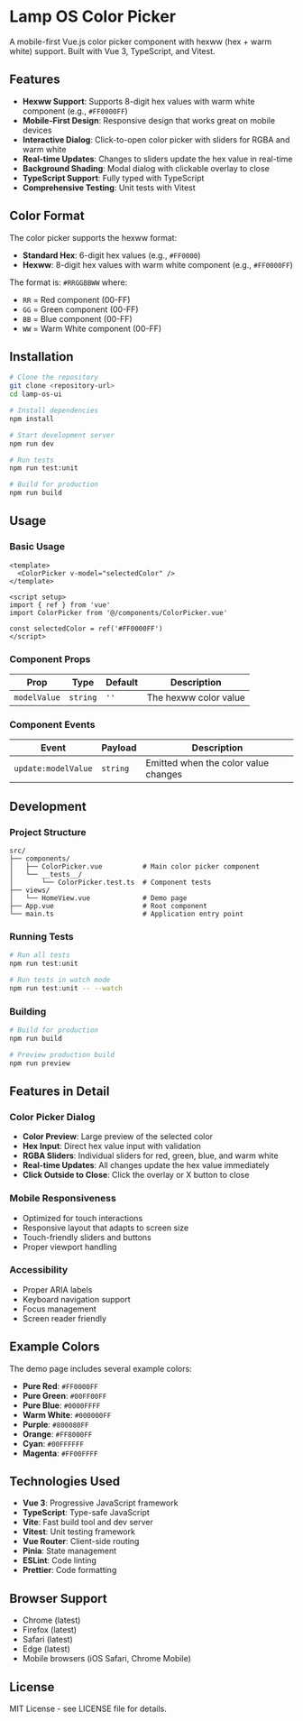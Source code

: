 # Lamp OS Color Picker

A mobile-first Vue.js color picker component with hexww (hex + warm white) support. Built with Vue 3, TypeScript, and Vitest.

## Features

- **Hexww Support**: Supports 8-digit hex values with warm white component (e.g., `#FF0000FF`)
- **Mobile-First Design**: Responsive design that works great on mobile devices
- **Interactive Dialog**: Click-to-open color picker with sliders for RGBA and warm white
- **Real-time Updates**: Changes to sliders update the hex value in real-time
- **Background Shading**: Modal dialog with clickable overlay to close
- **TypeScript Support**: Fully typed with TypeScript
- **Comprehensive Testing**: Unit tests with Vitest

## Color Format

The color picker supports the hexww format:

- **Standard Hex**: 6-digit hex values (e.g., `#FF0000`)
- **Hexww**: 8-digit hex values with warm white component (e.g., `#FF0000FF`)

The format is: `#RRGGBBWW` where:

- `RR` = Red component (00-FF)
- `GG` = Green component (00-FF)
- `BB` = Blue component (00-FF)
- `WW` = Warm White component (00-FF)

## Installation

```bash
# Clone the repository
git clone <repository-url>
cd lamp-os-ui

# Install dependencies
npm install

# Start development server
npm run dev

# Run tests
npm run test:unit

# Build for production
npm run build
```

## Usage

### Basic Usage

```vue
<template>
  <ColorPicker v-model="selectedColor" />
</template>

<script setup>
import { ref } from 'vue'
import ColorPicker from '@/components/ColorPicker.vue'

const selectedColor = ref('#FF0000FF')
</script>
```

### Component Props

| Prop         | Type     | Default | Description           |
| ------------ | -------- | ------- | --------------------- |
| `modelValue` | `string` | `''`    | The hexww color value |

### Component Events

| Event               | Payload  | Description                          |
| ------------------- | -------- | ------------------------------------ |
| `update:modelValue` | `string` | Emitted when the color value changes |

## Development

### Project Structure

```
src/
├── components/
│   ├── ColorPicker.vue          # Main color picker component
│   └── __tests__/
│       └── ColorPicker.test.ts  # Component tests
├── views/
│   └── HomeView.vue             # Demo page
├── App.vue                      # Root component
└── main.ts                      # Application entry point
```

### Running Tests

```bash
# Run all tests
npm run test:unit

# Run tests in watch mode
npm run test:unit -- --watch
```

### Building

```bash
# Build for production
npm run build

# Preview production build
npm run preview
```

## Features in Detail

### Color Picker Dialog

- **Color Preview**: Large preview of the selected color
- **Hex Input**: Direct hex value input with validation
- **RGBA Sliders**: Individual sliders for red, green, blue, and warm white
- **Real-time Updates**: All changes update the hex value immediately
- **Click Outside to Close**: Click the overlay or X button to close

### Mobile Responsiveness

- Optimized for touch interactions
- Responsive layout that adapts to screen size
- Touch-friendly sliders and buttons
- Proper viewport handling

### Accessibility

- Proper ARIA labels
- Keyboard navigation support
- Focus management
- Screen reader friendly

## Example Colors

The demo page includes several example colors:

- **Pure Red**: `#FF0000FF`
- **Pure Green**: `#00FF00FF`
- **Pure Blue**: `#0000FFFF`
- **Warm White**: `#000000FF`
- **Purple**: `#800080FF`
- **Orange**: `#FF8000FF`
- **Cyan**: `#00FFFFFF`
- **Magenta**: `#FF00FFFF`

## Technologies Used

- **Vue 3**: Progressive JavaScript framework
- **TypeScript**: Type-safe JavaScript
- **Vite**: Fast build tool and dev server
- **Vitest**: Unit testing framework
- **Vue Router**: Client-side routing
- **Pinia**: State management
- **ESLint**: Code linting
- **Prettier**: Code formatting

## Browser Support

- Chrome (latest)
- Firefox (latest)
- Safari (latest)
- Edge (latest)
- Mobile browsers (iOS Safari, Chrome Mobile)

## License

MIT License - see LICENSE file for details.
